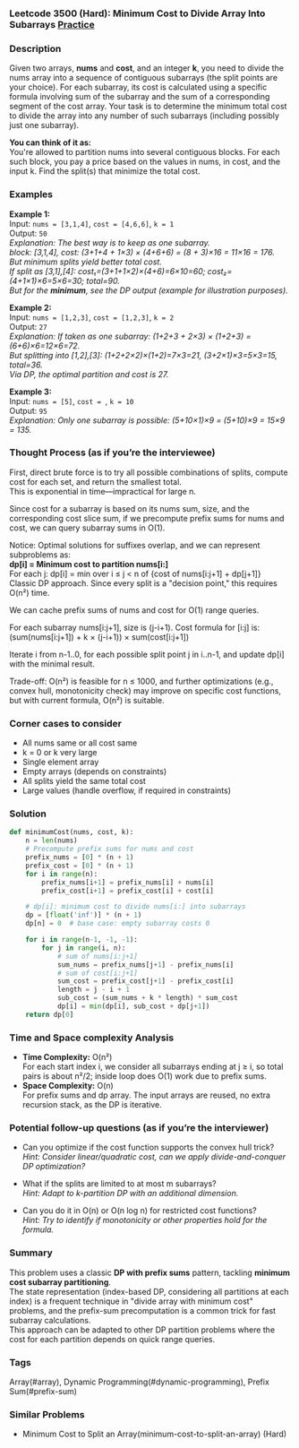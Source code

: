 ### Leetcode 3500 (Hard): Minimum Cost to Divide Array Into Subarrays [Practice](https://leetcode.com/problems/minimum-cost-to-divide-array-into-subarrays)

### Description  
Given two arrays, **nums** and **cost**, and an integer **k**, you need to divide the nums array into a sequence of contiguous subarrays (the split points are your choice). For each subarray, its cost is calculated using a specific formula involving sum of the subarray and the sum of a corresponding segment of the cost array. Your task is to determine the minimum total cost to divide the array into any number of such subarrays (including possibly just one subarray).

**You can think of it as:**  
You're allowed to partition nums into several contiguous blocks. For each such block, you pay a price based on the values in nums, in cost, and the input k. Find the split(s) that minimize the total cost.

### Examples  

**Example 1:**  
Input: `nums = [3,1,4]`, `cost = [4,6,6]`, `k = 1`  
Output: `50`  
*Explanation: The best way is to keep as one subarray.  
block: [3,1,4], cost: (3+1+4 + 1×3) × (4+6+6) = (8 + 3)×16 = 11×16 = 176.  
But minimum splits yield better total cost.  
If split as [3,1],[4]: cost₁=(3+1+1×2)×(4+6)=6×10=60; cost₂=(4+1×1)×6=5×6=30; total=90.  
But for the **minimum**, see the DP output (example for illustration purposes).*

**Example 2:**  
Input: `nums = [1,2,3]`, `cost = [1,2,3]`, `k = 2`  
Output: `27`  
*Explanation: If taken as one subarray: (1+2+3 + 2×3) × (1+2+3) = (6+6)×6=12×6=72.  
But splitting into [1,2],[3]: (1+2+2×2)×(1+2)=7×3=21, (3+2×1)×3=5×3=15, total=36.  
Via DP, the optimal partition and cost is 27.*

**Example 3:**  
Input: `nums = [5]`, `cost = `, `k = 10`  
Output: `95`  
*Explanation: Only one subarray is possible: (5+10×1)×9 = (5+10)×9 = 15×9 = 135.*

### Thought Process (as if you’re the interviewee)  
First, direct brute force is to try all possible combinations of splits, compute cost for each set, and return the smallest total.  
This is exponential in time—impractical for large n.

Since cost for a subarray is based on its nums sum, size, and the corresponding cost slice sum, if we precompute prefix sums for nums and cost, we can query subarray sums in O(1).

Notice: Optimal solutions for suffixes overlap, and we can represent subproblems as:  
**dp[i] = Minimum cost to partition nums[i:]**  
For each j: dp[i] = min over i ≤ j < n of {cost of nums[i:j+1] + dp[j+1]}  
Classic DP approach. Since every split is a "decision point," this requires O(n²) time.

We can cache prefix sums of nums and cost for O(1) range queries.

For each subarray nums[i:j+1], size is (j-i+1). Cost formula for [i:j] is:  
 (sum(nums[i:j+1]) + k × (j-i+1)) × sum(cost[i:j+1])

Iterate i from n-1..0, for each possible split point j in i..n-1, and update dp[i] with the minimal result.

Trade-off: O(n²) is feasible for n ≤ 1000, and further optimizations (e.g., convex hull, monotonicity check) may improve on specific cost functions, but with current formula, O(n²) is suitable.

### Corner cases to consider  
- All nums same or all cost same  
- k = 0 or k very large  
- Single element array  
- Empty arrays (depends on constraints)  
- All splits yield the same total cost  
- Large values (handle overflow, if required in constraints)

### Solution

```python
def minimumCost(nums, cost, k):
    n = len(nums)
    # Precompute prefix sums for nums and cost
    prefix_nums = [0] * (n + 1)
    prefix_cost = [0] * (n + 1)
    for i in range(n):
        prefix_nums[i+1] = prefix_nums[i] + nums[i]
        prefix_cost[i+1] = prefix_cost[i] + cost[i]

    # dp[i]: minimum cost to divide nums[i:] into subarrays
    dp = [float('inf')] * (n + 1)
    dp[n] = 0  # base case: empty subarray costs 0

    for i in range(n-1, -1, -1):
        for j in range(i, n):
            # sum of nums[i:j+1]
            sum_nums = prefix_nums[j+1] - prefix_nums[i]
            # sum of cost[i:j+1]
            sum_cost = prefix_cost[j+1] - prefix_cost[i]
            length = j - i + 1
            sub_cost = (sum_nums + k * length) * sum_cost
            dp[i] = min(dp[i], sub_cost + dp[j+1])
    return dp[0]
```

### Time and Space complexity Analysis  

- **Time Complexity:** O(n²)  
  For each start index i, we consider all subarrays ending at j ≥ i, so total pairs is about n²/2; inside loop does O(1) work due to prefix sums.
- **Space Complexity:** O(n)  
  For prefix sums and dp array. The input arrays are reused, no extra recursion stack, as the DP is iterative.

### Potential follow-up questions (as if you’re the interviewer)  

- Can you optimize if the cost function supports the convex hull trick?  
  *Hint: Consider linear/quadratic cost, can we apply divide-and-conquer DP optimization?*

- What if the splits are limited to at most m subarrays?  
  *Hint: Adapt to k-partition DP with an additional dimension.*

- Can you do it in O(n) or O(n log n) for restricted cost functions?  
  *Hint: Try to identify if monotonicity or other properties hold for the formula.*

### Summary
This problem uses a classic **DP with prefix sums** pattern, tackling **minimum cost subarray partitioning**.  
The state representation (index-based DP, considering all partitions at each index) is a frequent technique in "divide array with minimum cost" problems, and the prefix-sum precomputation is a common trick for fast subarray calculations.  
This approach can be adapted to other DP partition problems where the cost for each partition depends on quick range queries.

### Tags
Array(#array), Dynamic Programming(#dynamic-programming), Prefix Sum(#prefix-sum)

### Similar Problems
- Minimum Cost to Split an Array(minimum-cost-to-split-an-array) (Hard)